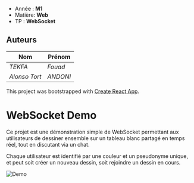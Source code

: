 - Année : **M1**
- Matière: **Web**
- TP : **WebSocket**

## Auteurs
| Nom     | Prénom        | 
|---------|---------------|
| *TEKFA* | *Fouad* |
| *Alonso Tort* | *ANDONI* |

This project was bootstrapped with [Create React App](https://github.com/facebookincubator/create-react-app).

# WebSocket Demo

Ce projet est une démonstration simple de WebSocket permettant aux utilisateurs de dessiner ensemble sur un tableau blanc partagé en temps réel, tout en discutant via un chat. 

Chaque utilisateur est identifié par une couleur et un pseudonyme unique, et peut soit créer un nouveau dessin, soit rejoindre un dessin en cours.



![Demo](Demo2.gif)

